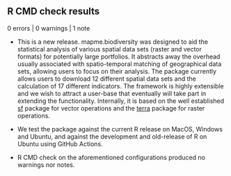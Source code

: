 ## R CMD check results

0 errors | 0 warnings | 1 note

* This is a new release. mapme.biodiversity was designed to aid the statistical
  analysis of various spatial data sets (raster and vector formats) for potentially
  large portfolios. It abstracts away the overhead usually associated with
  spatio-temporal matching of geographical data sets, allowing users to focus
  on their analysis. The package currently allows users to download 12 different
  spatial data sets and the calculation of 17 different indicators. The framework
  is highly extensible and we wish to attract a user-base that eventually will 
  take part in extending the functionality. Internally, it is based on the well
  established [sf](https://cran.r-project.org/web/packages/sf/index.html) package 
  for vector operations and the [terra](https://cran.r-project.org/web/packages/terra/index.html) 
  package for raster operations. 
  
* We test the package against the current R release on MacOS, Windows and Ubuntu,
  and against the development and old-release of R on Ubuntu using GitHub Actions.

* R CMD check on the aforementioned configurations produced no warnings nor notes.
